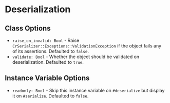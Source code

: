 # Deserialization

## Class Options
* `raise_on_invalid: Bool` - Raise `CrSerializer::Exceptions::ValidationException` if the object fails any of its assertions.  Defaulted to `false`.
* `validate: Bool` - Whether the object should be validated on deserialization.  Defaulted to `true`.


## Instance Variable Options
* `readonly: Bool` - Skip this instance variable on `#deserialize` but display it on `#serialize`.  Defaulted to `false`.
